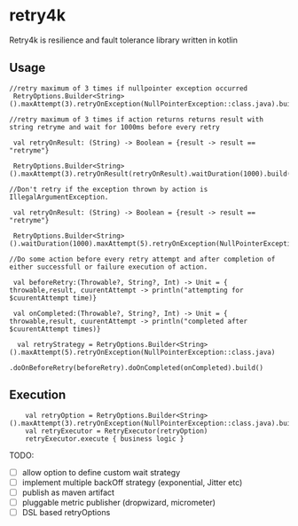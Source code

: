 # retry4k
Retry4k is resilience and fault tolerance library written in kotlin

## Usage
 
``` 
//retry maximum of 3 times if nullpointer exception occurred
 RetryOptions.Builder<String>().maxAttempt(3).retryOnException(NullPointerException::class.java).build()
```

``` 
//retry maximum of 3 times if action returns returns result with string retryme and wait for 1000ms before every retry

 val retryOnResult: (String) -> Boolean = {result -> result == "retryme"}

 RetryOptions.Builder<String>().maxAttempt(3).retryOnResult(retryOnResult).waitDuration(1000).build()

```

``` 
//Don't retry if the exception thrown by action is IllegalArgumentException. 

 val retryOnResult: (String) -> Boolean = {result -> result == "retryme"}

 RetryOptions.Builder<String>().waitDuration(1000).maxAttempt(5).retryOnException(NullPointerException::class.java).retryOnResult(retryOnResult).ignoreOnException(IllegalArgumentException::class.java).build()
```


``` 
//Do some action before every retry attempt and after completion of either successfull or failure execution of action. 

 val beforeRetry:(Throwable?, String?, Int) -> Unit = { throwable,result, cuurentAttempt -> println("attempting for $cuurentAttempt time)}
 
 val onCompleted:(Throwable?, String?, Int) -> Unit = { throwable,result, cuurentAttempt -> println("completed after $cuurentAttempt times)}
 
  val retryStrategy = RetryOptions.Builder<String>().maxAttempt(5).retryOnException(NullPointerException::class.java)
                 .doOnBeforeRetry(beforeRetry).doOnCompleted(onCompleted).build()
```

## Execution

```
    val retryOption = RetryOptions.Builder<String>().maxAttempt(3).retryOnException(NullPointerException::class.java).build()
    val retryExecutor = RetryExecutor(retryOption)
    retryExecutor.execute { business logic }
```
TODO:

- [ ] allow option to define custom wait strategy
- [ ] implement multiple backOff strategy (exponential, Jitter etc)
- [ ] publish as maven artifact
- [ ] pluggable metric publisher (dropwizard, micrometer)
- [ ] DSL based retryOptions